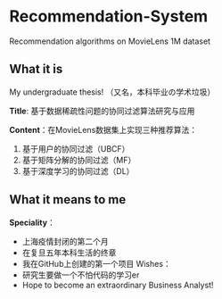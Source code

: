 # Recommendation-System
Recommendation algorithms on MovieLens 1M dataset

## What it is
My undergraduate thesis! （又名，本科毕业の学术垃圾）

**Title**: 基于数据稀疏性问题的协同过滤算法研究与应用

**Content**：在MovieLens数据集上实现三种推荐算法：
1. 基于用户的协同过滤（UBCF）
2. 基于矩阵分解的协同过滤（MF）
3. 基于深度学习的协同过滤（DL）

## What it means to me
**Speciality**：
- 上海疫情封闭的第二个月
- 在复旦五年本科生活的终章
- 我在GitHub上创建的第一个项目
Wishes：
- 研究生要做一个不怕代码的学习er
- Hope to become an extraordinary Business Analyst!
